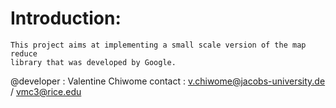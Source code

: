 # Introduction:
	This project aims at implementing a small scale version of the map reduce 
	library that was developed by Google.

@developer : Valentine Chiwome
contact : v.chiwome@jacobs-university.de / vmc3@rice.edu 